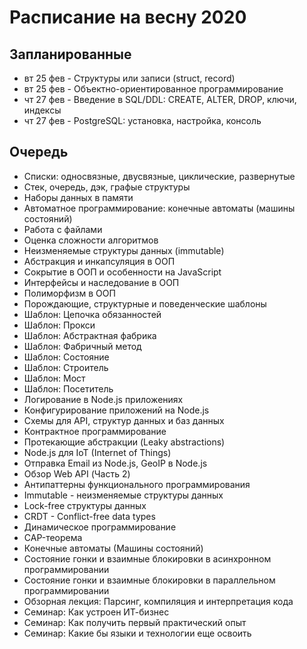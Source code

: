 # Расписание на весну 2020

## Запланированные

- вт 25 фев - Структуры или записи (struct, record)
- вт 25 фев - Объектно-ориентированное программирование
- чт 27 фев - Введение в SQL/DDL: CREATE, ALTER, DROP, ключи, индексы
- чт 27 фев - PostgreSQL: установка, настройка, консоль

## Очередь

- Списки: односвязные, двусвязные, циклические, развернутые
- Стек, очередь, дэк, графые структуры
- Наборы данных в памяти
- Автоматное программирование: конечные автоматы (машины состояний)
- Работа с файлами
- Оценка сложности алгоритмов
- Неизменяемые структуры данных (immutable)
- Абстракция и инкапсуляция в ООП
- Сокрытие в ООП и особенности на JavaScript
- Интерфейсы и наследование в ООП
- Полиморфизм в ООП
- Порождающие, структурные и поведенческие шаблоны
- Шаблон: Цепочка обязанностей
- Шаблон: Прокси
- Шаблон: Абстрактная фабрика
- Шаблон: Фабричный метод
- Шаблон: Состояние
- Шаблон: Строитель
- Шаблон: Мост
- Шаблон: Посетитель
- Логирование в Node.js приложениях
- Конфигурирование приложений на Node.js
- Схемы для API, структур данных и баз данных
- Контрактное программирование
- Протекающие абстракции (Leaky abstractions)
- Node.js для IoT (Internet of Things)
- Отправка Email из Node.js, GeoIP в Node.js
- Обзор Web API (Часть 2)
- Антипаттерны функционального программирования
- Immutable - неизменяемые структуры данных
- Lock-free структуры данных
- CRDT - Conflict-free data types
- Динамическое программирование
- CAP-теорема
- Конечные автоматы (Машины состояний)
- Состояние гонки и взаимные блокировки в асинхронном программировании
- Состояние гонки и взаимные блокировки в параллельном программировании
- Обзорная лекция: Парсинг, компиляция и интерпретация кода
- Семинар: Как устроен ИТ-бизнес
- Семинар: Как получить первый практический опыт
- Семинар: Какие бы языки и технологии еще освоить
